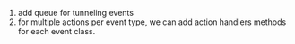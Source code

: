 1. add queue for tunneling events
2. for multiple actions per event type, we can add action handlers methods for each event class.